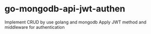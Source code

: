 # go-mongodb-api-jwt-authen

Implement CRUD by use golang and mongodb
Apply JWT method and middleware for authentication
